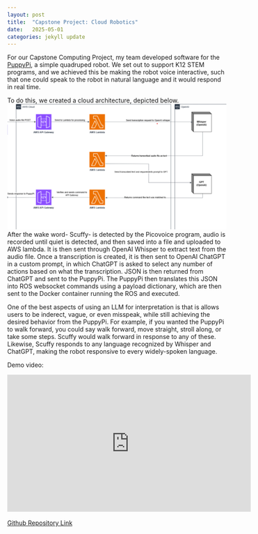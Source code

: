 ```yaml
---
layout: post
title:  "Capstone Project: Cloud Robotics"
date:   2025-05-01
categories: jekyll update
---
```

For our Capstone Computing Project, my team developed software for the [PuppyPi](https://www.hiwonder.com/products/puppypi?srsltid=AfmBOoob_T0YRTQcpE1lJoqemL3ZmjQ1DwDOW8U412TIGdCUq_nBo4oG),
a simple quadruped robot. We set out to support K12 STEM programs, and we achieved this be making the robot voice interactive,
such that one could speak to the robot in natural language and it would respond in real time. 

To do this, we created a cloud architecture, depicted below.  
![Cloud Architecture](/assets/cloud_arch.png)  
After the wake word- Scuffy- is detected by the Picovoice program, audio is recorded until quiet is detected, and then saved into a file and uploaded to AWS lambda. It is then sent through OpenAI Whisper to extract text from the audio file. Once a transcription is created, it is then sent to OpenAI ChatGPT in a custom prompt, in which ChatGPT is asked to select any number of actions based on what the transcription. JSON is then returned from ChatGPT and sent to the PuppyPi. The PuppyPi then translates this JSON into ROS websocket commands using a payload dictionary, which are then sent to the Docker container running the ROS and executed.  

One of the best aspects of using an LLM for interpretation is that is allows users to be inderect, vague, or even misspeak, while still achieving the desired behavior from the PuppyPi. For example, if you wanted the PuppyPi to walk forward, you could say walk forward, move straight, stroll along, or take some steps. Scuffy would walk forward in response to any of these. Likewise, Scuffy responds to any language recognized by Whisper and ChatGPT, making the robot responsive to every widely-spoken language.  

Demo video: 
<iframe width="560" height="315" src="https://www.youtube.com/embed/qUq1ZZ1_EhI?si=5hAZLLw7iD4rQ3--&amp;start=2" title="YouTube video player" frameborder="0" allow="accelerometer; autoplay; clipboard-write; encrypted-media; gyroscope; picture-in-picture; web-share" referrerpolicy="strict-origin-when-cross-origin" allowfullscreen></iframe>

[Github Repository Link](https://github.com/CS-495-Cloud-Robotics-Team/PuppyPi)


